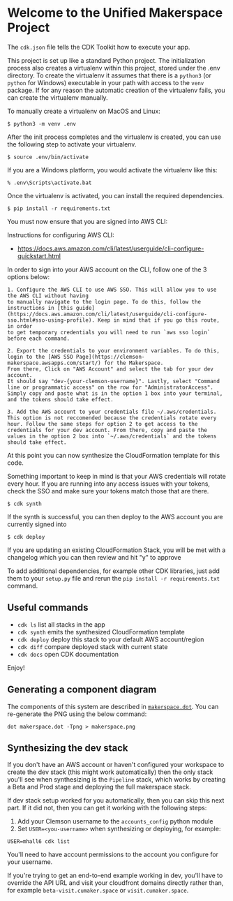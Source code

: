 # Welcome to the Unified Makerspace Project

The `cdk.json` file tells the CDK Toolkit how to execute your app.

This project is set up like a standard Python project. The initialization
process also creates a virtualenv within this project, stored under the .env
directory. To create the virtualenv it assumes that there is a `python3`
(or `python` for Windows) executable in your path with access to the `venv`
package. If for any reason the automatic creation of the virtualenv fails,
you can create the virtualenv manually.

To manually create a virtualenv on MacOS and Linux:

```
$ python3 -m venv .env
```

After the init process completes and the virtualenv is created, you can use the following
step to activate your virtualenv.

```
$ source .env/bin/activate
```

If you are a Windows platform, you would activate the virtualenv like this:

```
% .env\Scripts\activate.bat
```

Once the virtualenv is activated, you can install the required dependencies.

```
$ pip install -r requirements.txt
```

You must now ensure that you are signed into AWS CLI:

Instructions for configuring AWS CLI:

-   https://docs.aws.amazon.com/cli/latest/userguide/cli-configure-quickstart.html

In order to sign into your AWS account on the CLI, follow one of the 3 options below:

    1. Configure the AWS CLI to use AWS SSO. This will allow you to use the AWS CLI without having
    to manually navigate to the login page. To do this, follow the instructions in [this guide](https://docs.aws.amazon.com/cli/latest/userguide/cli-configure-sso.html#sso-using-profile). Keep in mind that if you go this route, in order
    to get temporary credentials you will need to run `aws sso login` before each command.

    2. Export the credentials to your environment variables. To do this, login to the [AWS SSO Page](https://clemson-makerspace.awsapps.com/start/) for the Makerspace.
    From there, Click on "AWS Account" and select the tab for your dev account.
    It should say "dev-{your-clemson-username}". Lastly, select "Command line or programmatic access" on the row for "AdministratorAccess". Simply copy and paste what is in the option 1 box into your terminal, and the tokens should take effect.

    3. Add the AWS account to your credentials file ~/.aws/credentials. This option is not reccomended because the credentials rotate every hour. Follow the same steps for option 2 to get access to the credentials for your dev account. From there, copy and paste the values in the option 2 box into `~/.aws/credentials` and the tokens should take effect.

At this point you can now synthesize the CloudFormation template for this code.

Something important to keep in mind is that your AWS credentials will rotate every hour. If
you are running into any access issues with your tokens, check the SSO and make sure your tokens
match those that are there.

```
$ cdk synth
```

If the synth is successful, you can then deploy to the AWS account you are currently signed into

```
$ cdk deploy
```

If you are updating an existing CloudFormation Stack, you will be met with a changelog which you can then review and hit "y" to approve

To add additional dependencies, for example other CDK libraries, just add
them to your `setup.py` file and rerun the `pip install -r requirements.txt`
command.

## Useful commands

-   `cdk ls` list all stacks in the app
-   `cdk synth` emits the synthesized CloudFormation template
-   `cdk deploy` deploy this stack to your default AWS account/region
-   `cdk diff` compare deployed stack with current state
-   `cdk docs` open CDK documentation

Enjoy!

## Generating a component diagram

The components of this system are described in [`makerspace.dot`](./makerspace.dot). You can re-generate the PNG using the below command:

```
dot makerspace.dot -Tpng > makerspace.png
```

## Synthesizing the dev stack

If you don't have an AWS account or haven't configured your workspace to create the dev stack (this might work automatically) then the only stack you'll see when synthesizing is the `Pipeline` stack, which works by creating a Beta and Prod stage and deploying the full makerspace stack.

If dev stack setup worked for you automatically, then you can skip this next part. If it did not, then you can get it working with the following steps:

1. Add your Clemson username to the `accounts_config` python module
2. Set `USER=<you-username>` when synthesizing or deploying, for example:

```
USER=mhall6 cdk list
```

You'll need to have account permissions to the account you configure for your username.

If you're trying to get an end-to-end example working in dev, you'll have to override the API URL and visit your cloudfront domains directly rather than, for example `beta-visit.cumaker.space` or `visit.cumaker.space`.
